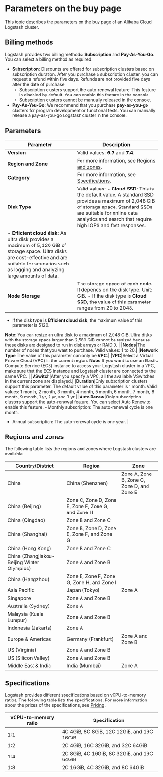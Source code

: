 # Parameters on the buy page

This topic describes the parameters on the buy page of an Alibaba Cloud Logstash cluster.

## Billing methods

Logstash provides two billing methods: **Subscription** and **Pay-As-You-Go**. You can select a billing method as required.

-   **Subscription**: Discounts are offered for subscription clusters based on subscription duration. After you purchase a subscription cluster, you can request a refund within five days. Refunds are not provided five days after the date of purchase.
    -   Subscription clusters support the auto-renewal feature. This feature is disabled by default. You can enable this feature in the console.
    -   Subscription clusters cannot be manually released in the console.
-   **Pay-As-You-Go**: We recommend that you purchase **pay-as-you-go** clusters for program development or functional tests. You can manually release a pay-as-you-go Logstash cluster in the console.

## Parameters

|Parameter|Description|
|---------|-----------|
|**Version**|Valid values: **6.7** and **7.4**.|
|**Region and Zone**|For more information, see [Regions and zones](#section_24a_luy_io8).|
|**Category**|For more information, see [Specifications](#section_2jb_rjr_5f8).|
|**Disk Type**|Valid values: -   **Cloud SSD**: This is the default value. A standard SSD provides a maximum of 2,048 GiB of storage space. Standard SSDs are suitable for online data analytics and search that require high IOPS and fast responses.
-   **Efficient cloud disk**: An ultra disk provides a maximum of 5,120 GiB of storage space. Ultra disks are cost-effective and are suitable for scenarios such as logging and analyzing large amounts of data. |
|**Node Storage**|The storage space of each node. It depends on the disk type. Unit: GiB. -   If the disk type is **Cloud SSD**, the value of this parameter ranges from 20 to 2048.
-   If the disk type is **Efficient cloud disk**, the maximum value of this parameter is 5120.

**Note:** You can resize an ultra disk to a maximum of 2,048 GiB. Ultra disks with the storage space larger than 2,560 GiB cannot be resized because these disks are designed to run in disk arrays or RAID 0. |
|**Nodes**|The number of nodes that you want to purchase. Valid values: 1 to 20.|
|**Network Type**|The value of this parameter can only be **VPC**.|
|**VPC**|Select a Virtual Private Cloud \(VPC\) in the current region. **Note:** If you want to use an Elastic Compute Service \(ECS\) instance to access your Logstash cluster in a VPC, make sure that the ECS instance and Logstash cluster are connected to the same VPC. |
|**VSwitch**|After you specify a VPC, all the available VSwitches in the current zone are displayed.|
|**Duration**|Only subscription clusters support this parameter. The default value of this parameter is 1 month. Valid values: 1 month, 2 month, 3 month, 4 month, 5 month, 6 month, 7 month, 8 month, 9 month, 1 yr, 2 yr, and 3 yr.|
|**Auto Renew**|Only subscription clusters support the auto-renewal feature. You can select Auto Renew to enable this feature. -   Monthly subscription: The auto-renewal cycle is one month.
-   Annual subscription: The auto-renewal cycle is one year. |

## Regions and zones

The following table lists the regions and zones where Logstash clusters are available.

|Country/District|Region|Zone|
|----------------|------|----|
|China|China \(Shenzhen\)|Zone A, Zone B, Zone C, Zone D, and Zone E|
|China \(Beijing\)|Zone C, Zone D, Zone E, Zone F, Zone G, and Zone H|
|China \(Qingdao\)|Zone B and Zone C|
|China \(Shanghai\)|Zone B, Zone D, Zone E, Zone F, and Zone G|
|China \(Hong Kong\)|Zone B and Zone C|
|China \(Zhangjiakou-Beijing Winter Olympics\)|Zone A and Zone B|
|China \(Hangzhou\)|Zone E, Zone F, Zone G, Zone H, and Zone I|
|Asia Pacific|Japan \(Tokyo\)|Zone A|
|Singapore|Zone A and Zone B|
|Australia \(Sydney\)|Zone A|
|Malaysia \(Kuala Lumpur\)|Zone A and Zone B|
|Indonesia \(Jakarta\)|Zone A|
|Europe & Americas|Germany \(Frankfurt\)|Zone A and Zone B|
|US \(Virginia\)|Zone A and Zone B|
|US \(Silicon Valley\)|Zone A and Zone B|
|Middle East & India|India \(Mumbai\)|Zone A|

## Specifications

Logstash provides different specifications based on vCPU-to-memory ratios. The following table lists the specifications. For more information about the prices of the specifications, see [Pricing]().

|vCPU-to-memory ratio|Specification|
|--------------------|-------------|
|1:1|4C 4GiB, 8C 8GiB, 12C 12GiB, and 16C 16GiB|
|1:2|2C 4GiB, 16C 32GiB, and 32C 64GiB|
|1:4|2C 8GiB, 4C 16GiB, 8C 32GiB, and 16C 64GiB|
|1:8|2C 16GiB, 4C 32GiB, and 8C 64GiB|


